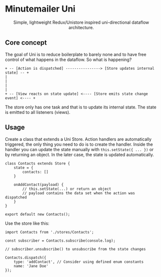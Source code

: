 # Minutemailer Uni

<p align="center">
Simple, lightweight Redux/Unistore inspired uni-directional dataflow architecture.
</p>

## Core concept

The goal of Uni is to reduce boilerplate to barely none and to have free control of what happens in the dataflow.
So what is happening?

```
+ -- [Action is dispatched] ----------------> [Store updates internal state] -- +
|                                                                               |
|                                                                               |
+ -- [View reacts on state update] <---- [Store emits state change event] <---- +
```

The store only has one task and that is to update its internal state. 
The state is emitted to all listeners (views).

## Usage

Create a class that extends a Uni Store. Action handlers are automatically triggered, the
only thing you need to do is to create the handler. Inside the handler you can update the state manually
with `this.setState({ ... })` or by returning an object. In the later case, the state is updated automatically.

```
class Contacts extends Store {
    state = {
        contacts: []
    }
  
    onAddContact(payload) {
        // this.setState(...) or return an object
        // payload contains the data set when the action was dispatched
    }
}

export default new Contacts();
```

Use the store like this:

```
import Contacts from './stores/Contacts';

const subscriber = Contacts.subscribe(console.log);

// subscriber.unsubscribe() to unsubscribe from the state changes

Contacts.dispatch({
    type: 'addContact', // Consider using defined enum constants
    name: 'Jane Doe'
});
```
